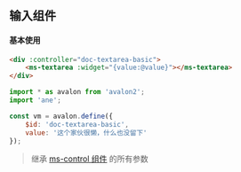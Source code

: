 ## 输入组件

#### 基本使用

``` html
<div :controller="doc-textarea-basic">
    <ms-textarea :widget="{value:@value}"></ms-textarea>
</div>
```

``` js
import * as avalon from 'avalon2';
import 'ane';

const vm = avalon.define({
    $id: 'doc-textarea-basic',
    value: '这个家伙很懒，什么也没留下'
});
```

> 继承 [ms-control 组件](#!/form-control) 的所有参数
